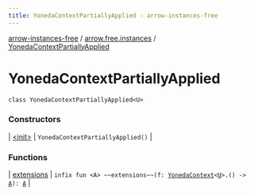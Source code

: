 ```yaml
---
title: YonedaContextPartiallyApplied - arrow-instances-free
---
```


[arrow-instances-free](../../index.html) / [arrow.free.instances](../index.html) / [YonedaContextPartiallyApplied](./index.html)

# YonedaContextPartiallyApplied

`class YonedaContextPartiallyApplied<U>`

### Constructors

| [&lt;init&gt;](-init-.html) | `YonedaContextPartiallyApplied()` |

### Functions

| [extensions](extensions.html) | `infix fun <A> ~~extensions~~(f: `[`YonedaContext`](../-yoneda-context/index.html)`<`[`U`](index.html#U)`>.() -> `[`A`](extensions.html#A)`): `[`A`](extensions.html#A) |

